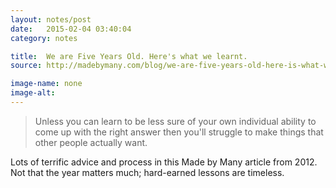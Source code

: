 ```yaml
---
layout: notes/post
date:   2015-02-04 03:40:04
category: notes

title:  We are Five Years Old. Here's what we learnt.
source: http://madebymany.com/blog/we-are-five-years-old-here-is-what-we-learnt

image-name: none 
image-alt:
---
```

> Unless you can learn to be less sure of your own individual ability to come up with the right answer then you'll struggle to make things that other people actually want.

Lots of terrific advice and process in this Made by Many article from 2012. Not that the year matters much; hard-earned lessons are timeless.
